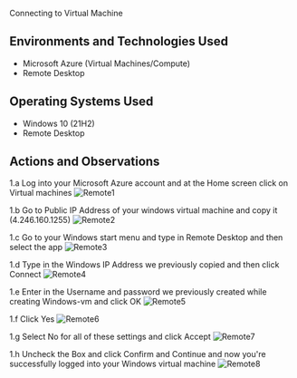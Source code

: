 <p align="center">

</p>

Connecting to Virtual Machine</h1>
 <br />




<h2>Environments and Technologies Used</h2>

- Microsoft Azure (Virtual Machines/Compute)
- Remote Desktop
<h2>Operating Systems Used </h2>

- Windows 10 (21H2)
- Remote Desktop



<h2>Actions and Observations</h2>


1.a Log into your Microsoft Azure account and at the Home screen click on Virtual machines
![Remote1](https://github.com/user-attachments/assets/c9e6c6ef-10b0-4f44-8198-c898c638e643)


1.b Go to Public IP Address of your windows virtual machine and copy it (4.246.160.1255) 
![Remote2](https://github.com/user-attachments/assets/d71d17fe-61a3-495b-bce4-c521b49dfcca)


1.c Go to your Windows start menu and type in Remote Desktop and then select the app 
![Remote3](https://github.com/user-attachments/assets/874b6f1a-1db1-478f-8782-d75ce7b01f69)


1.d Type in the Windows IP Address we previously copied and then click Connect
![Remote4](https://github.com/user-attachments/assets/fdc3d852-c7f6-4768-a1f5-66cd095ffaaa)


1.e Enter in the Username and password we previously created while creating Windows-vm and click OK
![Remote5](https://github.com/user-attachments/assets/b6c3a052-2bba-40ab-8e6b-bda463fae029)


1.f Click Yes
![Remote6](https://github.com/user-attachments/assets/b740b7c3-a2d0-4e30-9c10-b64e084938ee)


1.g Select No for all of these settings and click Accept
![Remote7](https://github.com/user-attachments/assets/3f9bdd8f-b115-4e00-9f31-e2c8f8f6a1ff)


1.h Uncheck the Box and click Confirm and Continue and now you're successfully logged into your Windows virtual machine
![Remote8](https://github.com/user-attachments/assets/753c22b3-32e8-46b6-b61d-8143c12463be)








